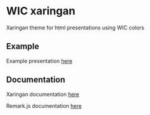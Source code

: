 # WIC xaringan

Xaringan theme for html presentations using WIC colors

## Example

Example presentation [here](https://ingridse0.github.io/WICslides/)

## Documentation

Xaringan documentation [here](https://github.com/yihui/xaringan/wiki)

Remark.js documentation [here](https://github.com/gnab/remark/wiki)

